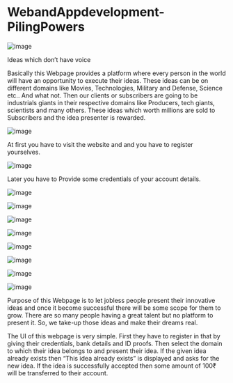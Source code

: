 # WebandAppdevelopment-PilingPowers


![image](https://user-images.githubusercontent.com/86713009/126058679-3986adba-5ae4-4122-85ab-aba6f5c7f39e.png)

Ideas which don’t have voice

Basically this Webpage provides a platform where every person in the world will have an opportunity to execute their ideas. 
These ideas can be on different domains like Movies, Technologies, Military and Defense, Science etc.. And what not.
Then our clients or subscribers are going to be industrials giants in their respective domains like Producers, tech giants, scientists and many others.
These ideas which worth millions are sold to Subscribers and the idea presenter is rewarded.


![image](https://user-images.githubusercontent.com/86713009/126058473-326e7198-28c2-4b62-9cab-0c2ca1bf9ccf.png)

At first you have to visit the website and and you have to register yourselves.

![image](https://user-images.githubusercontent.com/86713009/126062131-cea583cd-8d43-4e88-80e2-5058f933759c.png)

Later you have to Provide some credentials of your account details.

![image](https://user-images.githubusercontent.com/86713009/126061870-83d8fce2-605a-4de8-9242-109e8b14ea79.png)




![image](https://user-images.githubusercontent.com/86713009/126061907-2289f811-e589-424d-90f3-c003e53fd4e5.png)


![image](https://user-images.githubusercontent.com/86713009/126058162-d994e95d-413d-4da7-a476-a73bf807a0a7.png)

![image](https://user-images.githubusercontent.com/86713009/126062054-76c6212c-ff9a-492d-9634-5a46031fadd2.png)

![image](https://user-images.githubusercontent.com/86713009/126062108-1d5930c2-cadc-49ca-857f-21a16d387d27.png)

![image](https://user-images.githubusercontent.com/86713009/126062114-2b2c23fc-dce5-472e-b96a-4b9e8d4bc2b0.png)

![image](https://user-images.githubusercontent.com/86713009/126062121-3aa5169f-108b-46a6-9621-0ec6edebdb52.png)

![image](https://user-images.githubusercontent.com/86713009/126062206-05bc72f0-89fe-4c24-90c4-d6bd21632aa0.png)


Purpose of this Webpage is to let jobless people present their innovative ideas and once it become successful there will be some scope for them to grow.
There are so many people having a great talent but no platform to present it. So, we take-up those ideas and make their dreams real.


The UI of this webpage is very simple. First they have to register in that by giving their credentials, bank details and ID proofs.
Then select the domain to which their idea belongs to and present their idea.
If the given idea already exists then “This idea already exists” is displayed and asks for the new idea. If the idea is successfully accepted then some amount of 100₹ will be transferred to their account.

